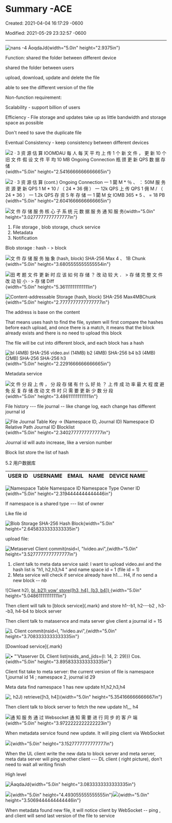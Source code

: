 # Summary -ACE

Created: 2021-04-04 16:17:29 -0600

Modified: 2021-05-29 23:32:57 -0600

---

![nans -4 ĂoqdaJd ](../../media/File-System-Drop-box-Summary--ACE-image1.png){width="5.0in" height="2.9375in"}

Function: shared the folder between different device

shared the folder between users

upload, download, update and delete the file

able to see the different version of the file





Non-function requirement:



Scalability - support billion of users



Efficiency - File storage and updates take up as little bandwidth and storage space as possible

Don't need to save the duplicate file



Eventual Consistency - keep consistency between different devices



![2 · 3 资 源 估 算 IOOMDAU 每 人 每 天 平 均 上 传 1 个 新 文 件 ， 更 新 10 个 旧 文 件 假 设 文 件 平 均 10 MB Ongoing Connection 瓶 颈 更 新 QPS 数 据 存 储 ](../../media/File-System-Drop-box-Summary--ACE-image2.png){width="5.0in" height="2.5416666666666665in"}



![2 · 3 资 源 估 算 (cont.) Ongoing Connection 一 1 闐 M * ％ 、 ： 50M 服 务 资 源 更 新 QPS 1 M * 10 / （ 24 * 36 佣 ） 一 12k QPS 上 传 QPS 1 佣 M / （ 24 * 36 ） 一 1.2k QPS 存 资 5 年 存 储 一 1 闐 M 女 IOMB 365 * 5 、 = 18 PB ](../../media/File-System-Drop-box-Summary--ACE-image3.png){width="5.0in" height="2.6041666666666665in"}



![文 件 存 储 服 务 核 心 子 系 统 元 数 据 服 务 通 知 服 务 ](../../media/File-System-Drop-box-Summary--ACE-image4.png){width="5.0in" height="3.0277777777777777in"}

1.  File storage , blob storage, chuck service
2.  Metadata
3.  Notification









Blob storage : hash - > block



![文 件 存 储 服 务 抽 象 (hash, block) SHA-256 Max 4 、 1B Chunk ](../../media/File-System-Drop-box-Summary--ACE-image5.png){width="5.0in" height="3.6805555555555554in"}



![田 考 题 文 件 更 新 时 应 该 如 何 存 储 ？ 改 动 较 大 ． > 存 储 完 整 文 件 改 动 较 小 · > 存 储 Diff ](../../media/File-System-Drop-box-Summary--ACE-image6.png){width="5.0in" height="5.361111111111111in"}

![Content-addressable Storage (hash, block) SHA-256 Max4MBChunk ](../../media/File-System-Drop-box-Summary--ACE-image7.png){width="5.0in" height="2.7777777777777777in"}



The address is base on the content



That means uses hash to find the file, system will first compare the hashes before each upload, and once there is a match, it means that the block already exists and there is no need to upload this block



The file will be cut into different block, and each block has a hash



![bl (4MB) SHA-256 video.avi (14MB) b2 (4MB) SHA-256 b4 b3 (4MB) (2MB) SHA-256 SHA-256 h3 ](../../media/File-System-Drop-box-Summary--ACE-image8.png){width="5.0in" height="2.2291666666666665in"}



Metadata service



![文 件 分 段 上 传 ， 分 段 存 储 有 什 么 好 处 ？ 上 传 成 功 率 最 大 程 度 避 免 反 复 存 储 改 动 文 件 时 只 需 要 更 新 少 数 分 段 ](../../media/File-System-Drop-box-Summary--ACE-image9.png){width="5.0in" height="3.486111111111111in"}



File history --- file journal -- like change log, each change has different journal id



![File Journal Table Key -> (Namespace ID, Journal ID) Namespace ID Relative Path Journal ID Blocklist ](../../media/File-System-Drop-box-Summary--ACE-image10.png){width="5.0in" height="2.3402777777777777in"}

Journal id will auto increase, like a version number



Block list store the list of hash



5.2 用户数据库

| **USER ID** | **USERNAME** | **EMAIL** | **NAME** | **DEVICE NAME** |
|-------------|--------------|-----------|----------|-----------------|





![Namespace Table Namespace ID Namespace Type Owner ID ](../../media/File-System-Drop-box-Summary--ACE-image11.png){width="5.0in" height="2.3194444444444446in"}

If namespace is a shared type --- list of owner

Like file id





![Blob Storage SHA-256 Hash Block ](../../media/File-System-Drop-box-Summary--ACE-image12.png){width="5.0in" height="2.6458333333333335in"}

upload file:





![Metaservel Client commit(nsid=l, "Ivideo.avi", ](../../media/File-System-Drop-box-Summary--ACE-image13.png){width="5.0in" height="3.5277777777777777in"}



1.  client talk to meta data service said: I want to upload video.avi and the hash list is "h1, h2,h3,h4 " and name space id = 1 (file id = 1)
2.  Meta service will check if service already have h1.... H4, if no send a new block -- nb

![Client h2), [bl, b21) vow' store([h3, h4], [b3, b4]) ](../../media/File-System-Drop-box-Summary--ACE-image14.png){width="5.0in" height="5.048611111111111in"}



Then client will talk to [block service]{.mark} and store h1--b1, h2---b2 , h3--b3, h4-b4 to block server



Then client talk to mataservce and mata server give client a journal id = 15



![L Client commit(nsid=l, "Ivideo.avi", ](../../media/File-System-Drop-box-Summary--ACE-image15.png){width="5.0in" height="3.7083333333333335in"}



[Download service]{.mark}



![• "'Vtaserver DL Client list(nsids_and_jids={l: 14, 2: 29)}) Cos. ](../../media/File-System-Drop-box-Summary--ACE-image16.png){width="5.0in" height="3.8958333333333335in"}

Client fist take to meta server: the current version of file is namespace 1,journal id 14 ; namespace 2, journal id 29



Meta data find namespace 1 has new update h1,h2,h3,h4

![, h2J) retrieve([h3, h4]) ](../../media/File-System-Drop-box-Summary--ACE-image17.png){width="5.0in" height="5.354166666666667in"}



Then client talk to block server to fetch the new update h1,,, h4

![通 知 服 务 通 过 Websocket 通 知 需 要 进 行 同 步 的 客 户 端 ](../../media/File-System-Drop-box-Summary--ACE-image18.png){width="5.0in" height="3.9722222222222223in"}





When metadata service found new update. It will ping client via WebSocket



![](../../media/File-System-Drop-box-Summary--ACE-image19.png){width="5.0in" height="3.1527777777777777in"}



When the UL client write the new data to block server and meta server, meta data server will ping another client --- DL client ( right picture), don't need to wait all writing finish



High level

![ÄaqdaJd ](../../media/File-System-Drop-box-Summary--ACE-image20.png){width="5.0in" height="3.0833333333333335in"}



![](../../media/File-System-Drop-box-Summary--ACE-image21.png){width="5.0in" height="4.493055555555555in"}![](../../media/File-System-Drop-box-Summary--ACE-image22.png){width="5.0in" height="3.5069444444444446in"}



When metadata found new file, it will notice client by WebSocket -- ping , and client will send last version of the file to service






















